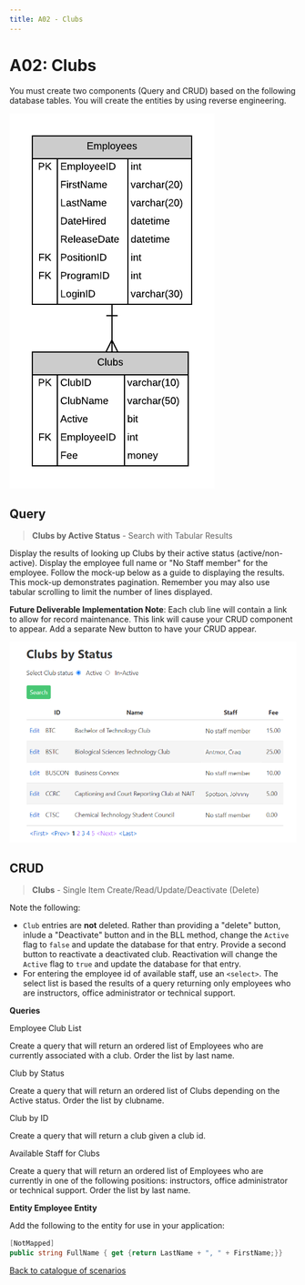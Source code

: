 ```yaml
---
title: A02 - Clubs
---
```

# A02: Clubs

You must create two components (Query and CRUD) based on the following database tables. You will create the entities by using reverse engineering.

![ERD for A02](./A02.png)

## Query

> **Clubs by Active Status** - Search with Tabular Results

Display the results of looking up Clubs by their active status (active/non-active). Display the employee full name or "No Staff member" for the employee. Follow the mock-up below as a guide to displaying the results. This mock-up demonstrates pagination. Remember you may also use tabular scrolling to limit the number of lines displayed.

**Future Deliverable Implementation Note**: Each club line will contain a link to allow for record maintenance. This link will cause your CRUD component to appear. Add a separate New button to have your CRUD appear.

![Query Results](./A02Mockup.png)

## CRUD

> **Clubs** - Single Item Create/Read/Update/Deactivate (Delete)

Note the following:

- `Club` entries are **not** deleted. Rather than providing a "delete" button, inlude a "Deactivate" button and in the BLL method, change the `Active` flag to `false` and update the database for that entry. Provide a second button to reactivate a deactivated club. Reactivation will change the `Active` flag to `true` and update the database for that entry.
- For entering the employee id of available staff, use an `<select>`. The select list is based the results of a query returning only employees who are instructors, office administrator or technical support.


**Queries**

Employee Club List

Create a query that will return an ordered list of Employees who are currently associated with a club. Order the list by last name.


Club by Status

Create a query that will return an ordered list of Clubs depending on the Active status. Order the list by clubname.

Club by ID

Create a query that will return a club given a club id.


Available Staff for Clubs

Create a query that will return an ordered list of Employees who are currently in one of the following positions: instructors, office administrator or technical support. Order the list by last name.


**Entity Employee Entity**

Add the following to the entity for use in your application:

```csharp
[NotMapped]
public string FullName { get {return LastName + ", " + FirstName;}}
```

[Back to catalogue of scenarios](./ReadMe.md)
